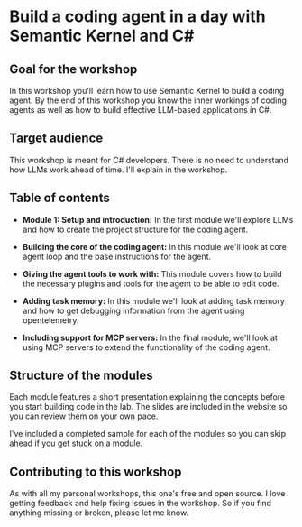 # Build a coding agent in a day with Semantic Kernel and C#

## Goal for the workshop

In this workshop you'll learn how to use Semantic Kernel to build a coding
agent. By the end of this workshop you know the inner workings of coding agents
as well as how to build effective LLM-based applications in C#.

## Target audience

This workshop is meant for C# developers. There is no need to understand 
how LLMs work ahead of time. I'll explain in the workshop.

## Table of contents 

- **Module 1: Setup and introduction:** In the first module we'll explore LLMs
  and how to create the project structure for the coding agent.

- **Building the core of the coding agent:** In this module we'll look at
  core agent loop and the base instructions for the agent.

- **Giving the agent tools to work with:** This module covers how to build the
  necessary plugins and tools for the agent to be able to edit code.

- **Adding task memory:** In this module we'll look at adding task memory and
  how to get debugging information from the agent using opentelemetry.

- **Including support for MCP servers:** In the final module, we'll look at
  using MCP servers to extend the functionality of the coding agent.

## Structure of the modules

Each module features a short presentation explaining the concepts before you
start building code in the lab. The slides are included in the website so you
can review them on your own pace.

I've included a completed sample for each of the modules so you can skip ahead
if you get stuck on a module.

## Contributing to this workshop

As with all my personal workshops, this one's free and open source. I love
getting feedback and help fixing issues in the workshop. So if you find anything
missing or broken, please let me know.